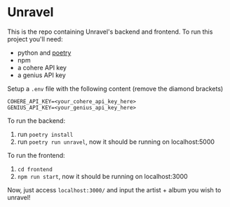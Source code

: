 # Unravel
This is the repo containing Unravel's backend and frontend. To run this project you'll need:
- python and [poetry](https://python-poetry.org/docs/#installation)
- npm
- a cohere API key
- a genius API key

Setup a `.env` file with the following content (remove the diamond brackets)
```
COHERE_API_KEY=<your_cohere_api_key_here>
GENIUS_API_KEY=<your_genius_api_key_here>
```

To run the backend:
1. run `poetry install`
2. run `poetry run unravel`, now it should be running on localhost:5000

To run the frontend:
1. `cd frontend`
2. `npm run start`, now it should be running on localhost:3000

Now, just access `localhost:3000/` and input the artist + album you wish to unravel!